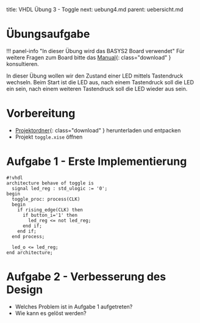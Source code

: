 title: VHDL Übung 3 - Toggle
next: uebung4.md
parent: uebersicht.md

# Übungsaufgabe

!!! panel-info "In dieser Übung wird das BASYS2 Board verwendet"
    Für weitere Fragen zum Board bitte das [Manual]({filename}basys2_manual.pdf){: class="download" } konsultieren.

In dieser Übung wollen wir den Zustand einer LED mittels Tastendruck wechseln. Beim Start ist die LED aus, nach einem
Tastendruck soll die LED ein sein, nach einem weiteren Tastendruck soll die LED wieder aus sein.

# Vorbereitung 

* [Projektordner]({filename}vhdl_uebung_3.compress){: class="download" } herunterladen und entpacken
* Projekt `toggle.xise` öffnen

# Aufgabe 1 - Erste Implementierung

    #!vhdl
    architecture behave of toggle is
      signal led_reg : std_ulogic := '0';
    begin
      toggle_proc: process(CLK)
      begin
        if rising_edge(CLK) then
          if button_i='1' then
            led_reg <= not led_reg;
          end if;
        end if;
      end process;

      led_o <= led_reg;
    end architecture;

# Aufgabe 2 - Verbesserung des Design
* Welches Problem ist in Aufgabe 1 aufgetreten?
* Wie kann es gelöst werden?
